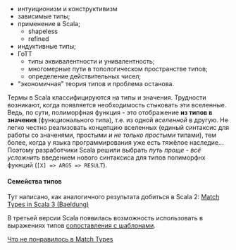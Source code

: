 - интуиционизм и конструктивизм
- зависимые типы;
- применение в Scala;
	- shapeless
	- refined
- индуктивные типы;
- ГоТТ
	- типы эквивалентности и унивалентность;
	- многомерные пути в топологическом пространстве типов;
	- определение действительных чисел;
- "экономичная" теория типов и проблема останова.

Термы в Scala классифицируются на типы и значения. Трудности возникают, когда появляется необходимость стыковать эти вселенные. Ведь, по сути, полиморфная функция - это отображение **из типов в значения** (функционального типа), т.е. из одной *вселенной* в другую. Не легко честно реализовать концепцию вселенных (единый синтаксис для работы со значенями, простыми *и не только простыми* типами), тем более, когда у языка программирования уже есть тяжёлое наследие... Поэтому разработчики Scala решили выбрать *путь проще - всё усложнить* введением нового синтаксиса для типов полиморфнх фукнций (`[X] => ARGS => RESULT`). 

#### Семейства типов

Тут написано, как аналогичного результата добиться в Scala 2: [Match Types in Scala 3 (Baeldung)](https://www.baeldung.com/scala/match-types)

В третьей версии Scala появилась возможность использовать в выражениях типов [сопоставления с шаблонами](https://docs.scala-lang.org/scala3/reference/new-types/match-types.html). 

[Что не понравилось в Match Types](https://chugunkov.dev/2021/06/29/match-types-problems.html)

